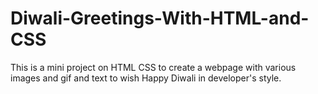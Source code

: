 # Diwali-Greetings-With-HTML-and-CSS
This is a mini project on HTML CSS to create a webpage with various images and gif and text to wish Happy Diwali in developer's style.

